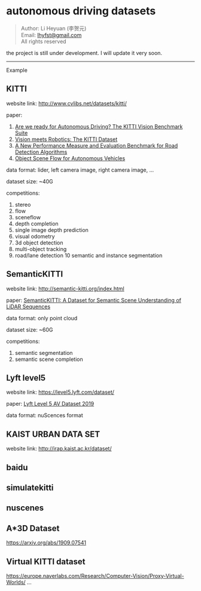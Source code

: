 # autonomous driving datasets

> Author: Li Heyuan (李贺元)<br>
> Email: lhyfst@gmail.com<br>
> All rights reserved

the project is still under development. I will update it very soon.

---

Example
## KITTI
website link: http://www.cvlibs.net/datasets/kitti/

paper: 
1. [Are we ready for Autonomous Driving? The KITTI Vision Benchmark Suite](http://www.cvlibs.net/publications/Geiger2012CVPR.pdf)
2. [Vision meets Robotics: The KITTI Dataset](http://www.cvlibs.net/publications/Geiger2013IJRR.pdf)
3. [A New Performance Measure and Evaluation Benchmark for Road Detection Algorithms](http://www.cvlibs.net/publications/Fritsch2013ITSC.pdf)
4. [Object Scene Flow for Autonomous Vehicles](http://www.cvlibs.net/publications/Menze2015CVPR.pdf)

data format: lider, left camera image, right camera image, ...<br>

dataset size: ~40G

competitions: 
1. stereo
2. flow
3. sceneflow
4. depth completion
5. single image depth prediction
6. visual odometry
7. 3d object detection
8. multi-object tracking
9. road/lane detection
10 semantic and instance segmentation


## SemanticKITTI
website link: http://semantic-kitti.org/index.html

paper: 
[SemanticKITTI: A Dataset for Semantic Scene Understanding of LiDAR Sequences](https://arxiv.org/pdf/1904.01416v1.pdf)

data format: only point cloud

dataset size: ~60G

competitions:
1. semantic segmentation
2. semantic scene completion

## Lyft level5
website link: https://level5.lyft.com/dataset/<br>

paper:
[Lyft Level 5 AV Dataset 2019](https://level5.lyft.com/dataset/)

data format: nuScences format

## KAIST URBAN DATA SET
website link: http://irap.kaist.ac.kr/dataset/<br>

## baidu

## simulatekitti

## nuscenes

## A\*3D Dataset
https://arxiv.org/abs/1909.07541

## Virtual KITTI dataset
https://europe.naverlabs.com/Research/Computer-Vision/Proxy-Virtual-Worlds/
...
